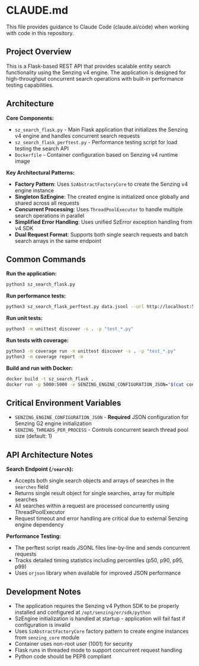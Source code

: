 # CLAUDE.md

This file provides guidance to Claude Code (claude.ai/code) when working with code in this repository.

## Project Overview

This is a Flask-based REST API that provides scalable entity search functionality using the Senzing v4 engine. The application is designed for high-throughput concurrent search operations with built-in performance testing capabilities.

## Architecture

**Core Components:**
- `sz_search_flask.py` - Main Flask application that initializes the Senzing v4 engine and handles concurrent search requests
- `sz_search_flask_perftest.py` - Performance testing script for load testing the search API
- `Dockerfile` - Container configuration based on Senzing v4 runtime image

**Key Architectural Patterns:**
- **Factory Pattern**: Uses `SzAbstractFactoryCore` to create the Senzing v4 engine instance
- **Singleton SzEngine**: The created engine is initialized once globally and shared across all requests
- **Concurrent Processing**: Uses `ThreadPoolExecutor` to handle multiple search operations in parallel
- **Simplified Error Handling**: Uses unified SzError exception handling from v4 SDK
- **Dual Request Format**: Supports both single search requests and batch search arrays in the same endpoint

## Common Commands

**Run the application:**
```bash
python3 sz_search_flask.py
```

**Run performance tests:**
```bash
python3 sz_search_flask_perftest.py data.jsonl --url http://localhost:5000/search --workers 10
```

**Run unit tests:**
```bash
python3 -m unittest discover -s . -p "test_*.py"
```

**Run tests with coverage:**
```bash
python3 -m coverage run -m unittest discover -s . -p "test_*.py"
python3 -m coverage report -m
```

**Build and run with Docker:**
```bash
docker build -t sz_search_flask .
docker run -p 5000:5000 -e SENZING_ENGINE_CONFIGURATION_JSON="$(cat config.json)" sz_search_flask
```

## Critical Environment Variables

- `SENZING_ENGINE_CONFIGURATION_JSON` - **Required** JSON configuration for Senzing G2 engine initialization
- `SENZING_THREADS_PER_PROCESS` - Controls concurrent search thread pool size (default: 1)

## API Architecture Notes

**Search Endpoint (`/search`):**
- Accepts both single search objects and arrays of searches in the `searches` field
- Returns single result object for single searches, array for multiple searches
- All searches within a request are processed concurrently using ThreadPoolExecutor
- Request timeout and error handling are critical due to external Senzing engine dependency

**Performance Testing:**
- The perftest script reads JSONL files line-by-line and sends concurrent requests
- Tracks detailed timing statistics including percentiles (p50, p90, p95, p99)
- Uses `orjson` library when available for improved JSON performance

## Development Notes

- The application requires the Senzing v4 Python SDK to be properly installed and configured at `/opt/senzing/er/sdk/python`
- SzEngine initialization is handled at startup - application will fail fast if configuration is invalid
- Uses `SzAbstractFactoryCore` factory pattern to create engine instances from `senzing_core` module
- Container uses non-root user (1001) for security
- Flask runs in threaded mode to support concurrent request handling
- Python code should be PEP8 compliant
